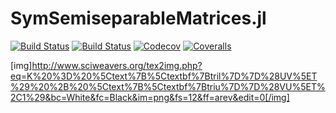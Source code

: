 # SymSemiseparableMatrices.jl

[![Build Status](https://travis-ci.com/mipals/SymSemiseparableMatrices.jl.svg?branch=master)](https://travis-ci.com/mipals/SymSemiseparableMatrices.jl)
[![Build Status](https://ci.appveyor.com/api/projects/status/github/mipals/SymSemiseparableMatrices.jl?svg=true)](https://ci.appveyor.com/project/mipals/SymSemiseparableMatrices-jl)
[![Codecov](https://codecov.io/gh/mipals/SymSemiseparableMatrices.jl/branch/master/graph/badge.svg)](https://codecov.io/gh/mipals/SymSemiseparableMatrices.jl)
[![Coveralls](https://coveralls.io/repos/github/mipals/SymSemiseparableMatrices.jl/badge.svg?branch=master)](https://coveralls.io/github/mipals/SymSemiseparableMatrices.jl?branch=master)


[img]http://www.sciweavers.org/tex2img.php?eq=K%20%3D%20%5Ctext%7B%5Ctextbf%7Btril%7D%7D%28UV%5ET%29%20%2B%20%5Ctext%7B%5Ctextbf%7Btriu%7D%7D%28VU%5ET%2C1%29&bc=White&fc=Black&im=png&fs=12&ff=arev&edit=0[/img]

